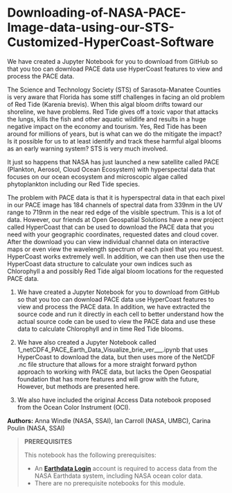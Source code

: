 # Downloading-of-NASA-PACE-Image-data-using-our-STS-Customized-HyperCoast-Software
We have created a Jupyter Notebook for you to download from GitHub so that you too can download PACE data use HyperCoast features to view and process the PACE data. 

The Science and Technology Society (STS) of Sarasota-Manatee Counties is very aware that Florida has some stiff challenges in facing an old problem of Red Tide (Karenia brevis). When this algal bloom drifts toward our shoreline, we have problems. Red Tide gives off a toxic vapor that attacks the lungs, kills the fish and other aquatic wildlife and results in a huge negative impact on the economy and tourism. Yes, Red Tide has been around for millions of years, but is what can we do the mitigate the impact? Is it possible for us to at least identify and track these harmful algal blooms as an early warning system? STS is very much involved.  

It just so happens that NASA has just launched a new satellite called PACE (Plankton, Aerosol, Cloud Ocean Ecosystem) with hyperspectal data that focuses on our ocean ecosystem and microscopic algae called phytoplankton including our Red Tide species. 

The problem with PACE data is that it is hyperspectral data in that each pixel in our PACE image has 184 channels of spectral data from 339nm in the UV range to 719nm in the near red edge of the visible spectrum. This is a lot of data. However, our friends at Open Geospatial Solutions have a new project called HyperCoast that can be used to download the PACE data that you need with your geographic coordinates, requested dates and cloud cover. After the download you can view individual channel data on interactive maps or even view the wavelength spectrum of each pixel that you request. HyperCoast works extremely well. In addition, we can then use then use the HyperCoast data structure to calculate your own indices such as Chlorophyll a and possibly Red Tide algal bloom locations for the requested PACE data. 

1) We have created a Jupyter Notebook for you to download from GitHub so that you too can download PACE data use HyperCoast features to view and process the PACE data. In addition, we have extracted the source code and run it directly in each cell to better understand how the actual source code can be used to view the PACE data and use these data to calculate Chlorophyll and in time Red Tide blooms. 

2) We have also created a Jupyter Notebook called 1_netCDF4_PACE_Earth_Data_Visualize_brie_ver___.ipynb that uses HyperCoast to download the data, but then uses more of the NetCDF .nc file structure that allows for a more straight forward python approach to working with PACE data, but lacks the Open Geospatial foundation that has more features and will grow with the future, However, but methods are presented here. 

3) We also have included the original Access Data notebook proposed from the Ocean Color Instrument (OCI).

**Authors:** Anna Windle (NASA, SSAI), Ian Carroll (NASA, UMBC), Carina Poulin (NASA, SSAI)

> **PREREQUISITES**
>
> This notebook has the following prerequisites:
> - An **<a href="https://urs.earthdata.nasa.gov/" target="_blank">Earthdata Login</a>**
>   account is required to access data from the NASA Earthdata system, including NASA ocean color data.
> - There are no prerequisite notebooks for this module.
